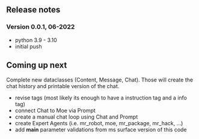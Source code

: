 
## Release notes


### Version 0.0.1, 06-2022
- python 3.9 - 3.10
- initial push

## Coming up next
Complete new dataclasses (Content, Message, Chat). Those will create the chat history and printable version of the chat. 

- revise tags (most likely its enough to have a instruction tag and a info tag)
- connect Chat to Moe via Prompt
- create a manual chat loop using Chat and Prompt
- create Expert Agents (i.e. mr_robot, moe, mr_package, mr_hack, ...)
- add __main__ parameter validations from ms surface version of this code

